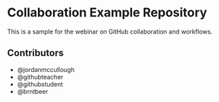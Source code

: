 # Collaboration Example Repository

This is a sample for the webinar on GitHub collaboration and workflows.

## Contributors

* @jordanmccullough
* @githubteacher
* @githubstudent
* @brntbeer
